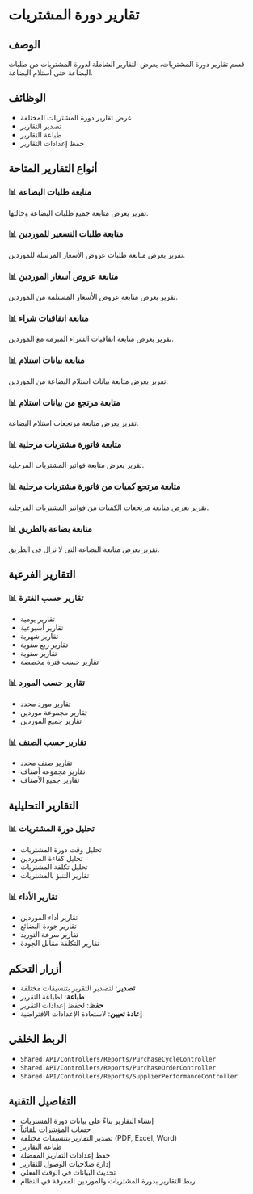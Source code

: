 # تقارير دورة المشتريات

## الوصف
قسم تقارير دورة المشتريات، يعرض التقارير الشاملة لدورة المشتريات من طلبات البضاعة حتى استلام البضاعة.

## الوظائف
- عرض تقارير دورة المشتريات المختلفة
- تصدير التقارير
- طباعة التقارير
- حفظ إعدادات التقارير

## أنواع التقارير المتاحة

### 📊 **متابعة طلبات البضاعة**
تقرير يعرض متابعة جميع طلبات البضاعة وحالتها.

### 📊 **متابعة طلبات التسعير للموردين**
تقرير يعرض متابعة طلبات عروض الأسعار المرسلة للموردين.

### 📊 **متابعة عروض أسعار الموردين**
تقرير يعرض متابعة عروض الأسعار المستلمة من الموردين.

### 📊 **متابعة اتفاقيات شراء**
تقرير يعرض متابعة اتفاقيات الشراء المبرمة مع الموردين.

### 📊 **متابعة بيانات استلام**
تقرير يعرض متابعة بيانات استلام البضاعة من الموردين.

### 📊 **متابعة مرتجع من بيانات استلام**
تقرير يعرض متابعة مرتجعات استلام البضاعة.

### 📊 **متابعة فاتورة مشتريات مرحلية**
تقرير يعرض متابعة فواتير المشتريات المرحلية.

### 📊 **متابعة مرتجع كميات من فاتورة مشتريات مرحلية**
تقرير يعرض متابعة مرتجعات الكميات من فواتير المشتريات المرحلية.

### 📊 **متابعة بضاعة بالطريق**
تقرير يعرض متابعة البضاعة التي لا تزال في الطريق.

## التقارير الفرعية

### 📊 **تقارير حسب الفترة**
- تقارير يومية
- تقارير أسبوعية
- تقارير شهرية
- تقارير ربع سنوية
- تقارير سنوية
- تقارير حسب فترة مخصصة

### 📊 **تقارير حسب المورد**
- تقارير مورد محدد
- تقارير مجموعة موردين
- تقارير جميع الموردين

### 📊 **تقارير حسب الصنف**
- تقارير صنف محدد
- تقارير مجموعة أصناف
- تقارير جميع الأصناف

## التقارير التحليلية

### 📊 **تحليل دورة المشتريات**
- تحليل وقت دورة المشتريات
- تحليل كفاءة الموردين
- تحليل تكلفة المشتريات
- تقارير التنبؤ بالمشتريات

### 📊 **تقارير الأداء**
- تقارير أداء الموردين
- تقارير جودة البضائع
- تقارير سرعة التوريد
- تقارير التكلفة مقابل الجودة

## أزرار التحكم
- **تصدير**: لتصدير التقرير بتنسيقات مختلفة
- **طباعة**: لطباعة التقرير
- **حفظ**: لحفظ إعدادات التقرير
- **إعادة تعيين**: لاستعادة الإعدادات الافتراضية

## الربط الخلفي
- `Shared.API/Controllers/Reports/PurchaseCycleController`
- `Shared.API/Controllers/Reports/PurchaseOrderController`
- `Shared.API/Controllers/Reports/SupplierPerformanceController`

## التفاصيل التقنية
- إنشاء التقارير بناءً على بيانات دورة المشتريات
- حساب المؤشرات تلقائياً
- تصدير التقارير بتنسيقات مختلفة (PDF, Excel, Word)
- طباعة التقارير
- حفظ إعدادات التقارير المفضلة
- إدارة صلاحيات الوصول للتقارير
- تحديث البيانات في الوقت الفعلي
- ربط التقارير بدورة المشتريات والموردين المعرفة في النظام
